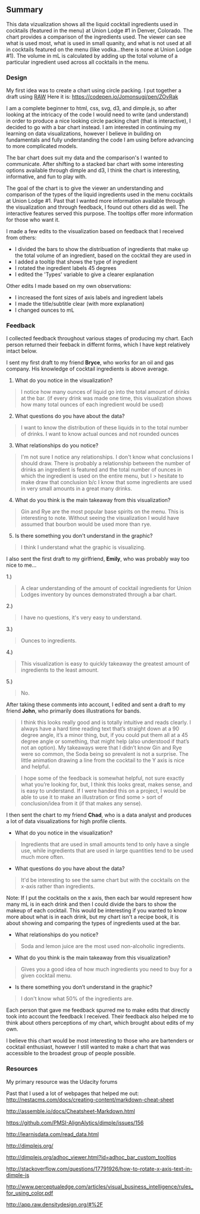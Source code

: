 ## Summary

This data vizualization shows all the liquid cocktail ingredients used in cocktails 
(featured in the menu) at Union Lodge #1 in Denver, Colorado. The chart provides a 
comparison of the ingredients used. The viewer can see what is used most, 
what is used in small quanity, and what is not used at all in cocktails featured 
on the menu (like vodka...there is none at Union Lodge #1). The volume in mL is 
calculated by adding up the total volume of a particular ingredient used across all 
cocktails in the menu. 

### Design

My first idea was to create a chart using circle packing. I put together a draft using [RAW](http://app.raw.densitydesign.org/#%2F)
Here it is: https://codepen.io/Jomonsugi/pen/ZOvRak

I am a complete beginner to html, css, svg, d3, and dimple.js, so after looking
at the intricacy of the code I would need to write (and understand) in order to 
produce a nice looking circle packing chart (that is interactive), I decided to go 
with a bar chart instead. I am interested in continuing my learning on data visualizations,
however I believe in building on fundamentals and fully understanding the code
I am using before advancing to more complicated models. 

The bar chart does suit my data and the comparison's I wanted to communicate.
After shifting to a stacked bar chart with some interesting options available through
dimple and d3, I think the chart is interesting, informative, and fun to play with. 

The goal of the chart is to give the viewer an understanding and comparison of the types 
of the liquid ingredients used in the menu cocktails at Union Lodge #1. Past that I wanted
more information available through the visualization and through feedback, I found out others
did as well. The interactive features served this purpose. The tooltips offer more information 
for those who want it.

I made a few edits to the visualization based on feedback that I received
from others: 

* I divided the bars to show the distribuation of ingredients that make up 
the total volume of an ingredient, based on the cocktail they are used in 
* I added a tooltip that shows the type of ingredient
* I rotated the ingredient labels 45 degrees 
* I edited the 'Types' variable to give a clearer explanation

Other edits I made based on my own observations:

* I increased the font sizes of axis labels and ingredient labels
* I made the title/subtitle clear (with more explanation)
* I changed ounces to mL

### Feedback

I collected feedback throughout various stages of producing my chart. 
Each person returned their feeback in differnt forms, which I have kept relatively intact below. 

I sent my first draft to my friend **Bryce**, who works for an oil and gas company. 
His knowledge of cocktail ingredients is above average. 

1. What do you notice in the visualization?

 > I notice how many ounces of liquid go into the total amount of drinks at the bar. (if every drink was made one time, 
 > this visualization shows how many total ounces of each ingredient would be used)

2. What questions do you have about the data?

 > I want to know the distribution of these liquids in to the total number of drinks. 
 > I want to know actual ounces and not rounded ounces

3. What relationships do you notice?

 > I'm not sure I notice any relationships. I don't know what conclusions I should draw. There is probably a relationship between the 
 > number of drinks an ingredient is featured and the total number of ounces in which the ingredient is used on the entire menu, but I > hesitate to make draw that conclusion b/c I know that some ingredients are used in very small amounts in a great many drinks.

4. What do you think is the main takeaway from this visualization?

 > Gin and Rye are the most popular base spirits on the menu. This is interesting to note. Without seeing the visualization I would 
 > have assumed that bourbon would be used more than rye. 

5. Is there something you don't understand in the graphic?

 > I think I understand what the graphic is visualizing. 

I also sent the first draft to my girlfriend, **Emily**, who was probably way too nice to me...

1.) 
 > A clear understanding of the amount of cocktail ingredients for Union Lodges inventory by ounces demonstrated through a bar chart.

2.) 
 > I have no questions, it's very easy to understand.

3.) 
 > Ounces to ingredients.

4.) 
 > This visualization is easy to quickly takeaway the greatest amount of ingredients to the least amount. 

5.) 
 > No.

After taking these comments into account, I edited and sent a draft to my friend **John**, 
who primarily does illustrations for bands. 

> I think this looks really good and is totally intuitive and reads clearly. I always have a hard time reading text that’s straight 
> down at a 90 degree angle, it’s a minor thing, but, if you could put them all at a 45 degree angle or something, that might help 
> (also understood if that’s not an option). My takeaways were that I didn’t know Gin and Rye were so common, the Soda being so 
> prevalent is not a surprise. The little animation drawing a line from the cocktail to the Y axis is nice and helpful. 

> I hope some of the feedback is somewhat helpful, not sure exactly what you’re looking for, but, I think this looks great, makes 
> sense, and is easy to understand. If I were handed this on a project, I would be able to use it to make an illustration or find some > sort of conclusion/idea from it (if that makes any sense). 

I then sent the chart to my friend **Chad**, who is a data analyst and produces a lot of data visualizations for high profile clients. 

* What do you notice in the visualization?

 > Ingredients that are used in small amounts tend to only have a single use, while ingredients 
 > that are used in large quantities tend to be used much more often.
 
* What questions do you have about the data?

 > It'd be interesting to see the same chart but with the cocktails on the x-axis rather than ingredients.
 
Note: If I put the cocktails on the x axis, then each bar would represent how many mL is in each drink
and then I could divide the bars to show the makeup of each cocktail. This would be interesting if you 
wanted to know more about what is in each drink, but my chart isn't a recipe book, it is about showing and 
comparing the types of ingredients used at the bar. 
 
* What relationships do you notice?

 > Soda and lemon juice are the most used non-alcoholic ingredients.
 
* What do you think is the main takeaway from this visualization?

 > Gives you a good idea of how much ingredients you need to buy for a given cocktail menu.
 
* Is there something you don’t understand in the graphic?

 > I don't know what 50% of the ingredients are.


Each person that gave me feedback spurred me to make edits that directly took into account the 
feedback I received. Their feedback also helped me to think about others perceptions of my chart, 
which brought about edits of my own. 

I believe this chart would be most interesting to those who are bartenders or cocktail enthusiast, however
I still wanted to make a chart that was accessible to the broadest group of people possible. 

### Resources 
My primary resource was the Udacity forums

Past that I used a lot of webpages that helped me out:
http://nestacms.com/docs/creating-content/markdown-cheat-sheet

http://assemble.io/docs/Cheatsheet-Markdown.html

https://github.com/PMSI-AlignAlytics/dimple/issues/156

http://learnjsdata.com/read_data.html

http://dimplejs.org/

http://dimplejs.org/adhoc_viewer.html?id=adhoc_bar_custom_tooltips

http://stackoverflow.com/questions/17791926/how-to-rotate-x-axis-text-in-dimple-js

http://www.perceptualedge.com/articles/visual_business_intelligence/rules_for_using_color.pdf

http://app.raw.densitydesign.org/#%2F










